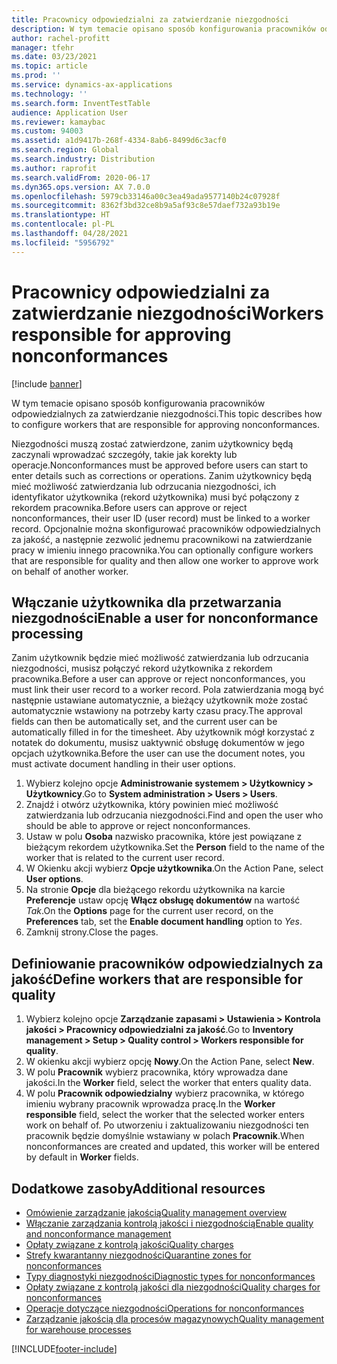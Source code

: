 ```yaml
---
title: Pracownicy odpowiedzialni za zatwierdzanie niezgodności
description: W tym temacie opisano sposób konfigurowania pracowników odpowiedzialnych za zatwierdzanie niezgodności.
author: rachel-profitt
manager: tfehr
ms.date: 03/23/2021
ms.topic: article
ms.prod: ''
ms.service: dynamics-ax-applications
ms.technology: ''
ms.search.form: InventTestTable
audience: Application User
ms.reviewer: kamaybac
ms.custom: 94003
ms.assetid: a1d9417b-268f-4334-8ab6-8499d6c3acf0
ms.search.region: Global
ms.search.industry: Distribution
ms.author: raprofit
ms.search.validFrom: 2020-06-17
ms.dyn365.ops.version: AX 7.0.0
ms.openlocfilehash: 5979cb33146a00c3ea49ada9577140b24c07928f
ms.sourcegitcommit: 8362f3bd32ce8b9a5af93c8e57daef732a93b19e
ms.translationtype: HT
ms.contentlocale: pl-PL
ms.lasthandoff: 04/28/2021
ms.locfileid: "5956792"
---
```

# <a name="workers-responsible-for-approving-nonconformances"></a><span data-ttu-id="ecf0e-103">Pracownicy odpowiedzialni za zatwierdzanie niezgodności</span><span class="sxs-lookup"><span data-stu-id="ecf0e-103">Workers responsible for approving nonconformances</span></span>

[!include [banner](../includes/banner.md)]

<span data-ttu-id="ecf0e-104">W tym temacie opisano sposób konfigurowania pracowników odpowiedzialnych za zatwierdzanie niezgodności.</span><span class="sxs-lookup"><span data-stu-id="ecf0e-104">This topic describes how to configure workers that are responsible for approving nonconformances.</span></span>

<span data-ttu-id="ecf0e-105">Niezgodności muszą zostać zatwierdzone, zanim użytkownicy będą zaczynali wprowadzać szczegóły, takie jak korekty lub operacje.</span><span class="sxs-lookup"><span data-stu-id="ecf0e-105">Nonconformances must be approved before users can start to enter details such as corrections or operations.</span></span> <span data-ttu-id="ecf0e-106">Zanim użytkownicy będą mieć możliwość zatwierdzania lub odrzucania niezgodności, ich identyfikator użytkownika (rekord użytkownika) musi być połączony z rekordem pracownika.</span><span class="sxs-lookup"><span data-stu-id="ecf0e-106">Before users can approve or reject nonconformances, their user ID (user record) must be linked to a worker record.</span></span> <span data-ttu-id="ecf0e-107">Opcjonalnie można skonfigurować pracowników odpowiedzialnych za jakość, a następnie zezwolić jednemu pracownikowi na zatwierdzanie pracy w imieniu innego pracownika.</span><span class="sxs-lookup"><span data-stu-id="ecf0e-107">You can optionally configure workers that are responsible for quality and then allow one worker to approve work on behalf of another worker.</span></span>

## <a name="enable-a-user-for-nonconformance-processing"></a><span data-ttu-id="ecf0e-108">Włączanie użytkownika dla przetwarzania niezgodności</span><span class="sxs-lookup"><span data-stu-id="ecf0e-108">Enable a user for nonconformance processing</span></span>

<span data-ttu-id="ecf0e-109">Zanim użytkownik będzie mieć możliwość zatwierdzania lub odrzucania niezgodności, musisz połączyć rekord użytkownika z rekordem pracownika.</span><span class="sxs-lookup"><span data-stu-id="ecf0e-109">Before a user can approve or reject nonconformances, you must link their user record to a worker record.</span></span> <span data-ttu-id="ecf0e-110">Pola zatwierdzania mogą być następnie ustawiane automatycznie, a bieżący użytkownik może zostać automatycznie wstawiony na potrzeby karty czasu pracy.</span><span class="sxs-lookup"><span data-stu-id="ecf0e-110">The approval fields can then be automatically set, and the current user can be automatically filled in for the timesheet.</span></span> <span data-ttu-id="ecf0e-111">Aby użytkownik mógł korzystać z notatek do dokumentu, musisz uaktywnić obsługę dokumentów w jego opcjach użytkownika.</span><span class="sxs-lookup"><span data-stu-id="ecf0e-111">Before the user can use the document notes, you must activate document handling in their user options.</span></span>

1. <span data-ttu-id="ecf0e-112">Wybierz kolejno opcje **Administrowanie systemem \> Użytkownicy \> Użytkownicy**.</span><span class="sxs-lookup"><span data-stu-id="ecf0e-112">Go to **System administration \> Users \> Users**.</span></span>
1. <span data-ttu-id="ecf0e-113">Znajdź i otwórz użytkownika, który powinien mieć możliwość zatwierdzania lub odrzucania niezgodności.</span><span class="sxs-lookup"><span data-stu-id="ecf0e-113">Find and open the user who should be able to approve or reject nonconformances.</span></span>
1. <span data-ttu-id="ecf0e-114">Ustaw w polu **Osoba** nazwisko pracownika, które jest powiązane z bieżącym rekordem użytkownika.</span><span class="sxs-lookup"><span data-stu-id="ecf0e-114">Set the **Person** field to the name of the worker that is related to the current user record.</span></span>
1. <span data-ttu-id="ecf0e-115">W Okienku akcji wybierz **Opcje użytkownika**.</span><span class="sxs-lookup"><span data-stu-id="ecf0e-115">On the Action Pane, select **User options**.</span></span>
1. <span data-ttu-id="ecf0e-116">Na stronie **Opcje** dla bieżącego rekordu użytkownika na karcie **Preferencje** ustaw opcję **Włącz obsługę dokumentów** na wartość *Tak*.</span><span class="sxs-lookup"><span data-stu-id="ecf0e-116">On the **Options** page for the current user record, on the **Preferences** tab, set the **Enable document handling** option to *Yes*.</span></span>
1. <span data-ttu-id="ecf0e-117">Zamknij strony.</span><span class="sxs-lookup"><span data-stu-id="ecf0e-117">Close the pages.</span></span>

## <a name="define-workers-that-are-responsible-for-quality"></a><span data-ttu-id="ecf0e-118">Definiowanie pracowników odpowiedzialnych za jakość</span><span class="sxs-lookup"><span data-stu-id="ecf0e-118">Define workers that are responsible for quality</span></span>

1. <span data-ttu-id="ecf0e-119">Wybierz kolejno opcje **Zarządzanie zapasami \> Ustawienia \> Kontrola jakości \> Pracownicy odpowiedzialni za jakość**.</span><span class="sxs-lookup"><span data-stu-id="ecf0e-119">Go to **Inventory management \> Setup \> Quality control \> Workers responsible for quality**.</span></span>
2. <span data-ttu-id="ecf0e-120">W okienku akcji wybierz opcję **Nowy**.</span><span class="sxs-lookup"><span data-stu-id="ecf0e-120">On the Action Pane, select **New**.</span></span>
3. <span data-ttu-id="ecf0e-121">W polu **Pracownik** wybierz pracownika, który wprowadza dane jakości.</span><span class="sxs-lookup"><span data-stu-id="ecf0e-121">In the **Worker** field, select the worker that enters quality data.</span></span>
4. <span data-ttu-id="ecf0e-122">W polu **Pracownik odpowiedzialny** wybierz pracownika, w którego imieniu wybrany pracownik wprowadza pracę.</span><span class="sxs-lookup"><span data-stu-id="ecf0e-122">In the **Worker responsible** field, select the worker that the selected worker enters work on behalf of.</span></span> <span data-ttu-id="ecf0e-123">Po utworzeniu i zaktualizowaniu niezgodności ten pracownik będzie domyślnie wstawiany w polach **Pracownik**.</span><span class="sxs-lookup"><span data-stu-id="ecf0e-123">When nonconformances are created and updated, this worker will be entered by default in **Worker** fields.</span></span>

## <a name="additional-resources"></a><span data-ttu-id="ecf0e-124">Dodatkowe zasoby</span><span class="sxs-lookup"><span data-stu-id="ecf0e-124">Additional resources</span></span>

- [<span data-ttu-id="ecf0e-125">Omówienie zarządzanie jakością</span><span class="sxs-lookup"><span data-stu-id="ecf0e-125">Quality management overview</span></span>](quality-management-processes.md)
- [<span data-ttu-id="ecf0e-126">Włączanie zarządzania kontrolą jakości i niezgodnością</span><span class="sxs-lookup"><span data-stu-id="ecf0e-126">Enable quality and nonconformance management</span></span>](enable-quality-management.md)
- [<span data-ttu-id="ecf0e-127">Opłaty związane z kontrolą jakości</span><span class="sxs-lookup"><span data-stu-id="ecf0e-127">Quality charges</span></span>](quality-charges.md)
- [<span data-ttu-id="ecf0e-128">Strefy kwarantanny niezgodności</span><span class="sxs-lookup"><span data-stu-id="ecf0e-128">Quarantine zones for nonconformances</span></span>](quality-quarantine-zones.md)
- [<span data-ttu-id="ecf0e-129">Typy diagnostyki niezgodności</span><span class="sxs-lookup"><span data-stu-id="ecf0e-129">Diagnostic types for nonconformances</span></span>](quality-diagnostic-types.md)
- [<span data-ttu-id="ecf0e-130">Opłaty związane z kontrolą jakości dla niezgodności</span><span class="sxs-lookup"><span data-stu-id="ecf0e-130">Quality charges for nonconformances</span></span>](quality-charges.md)
- [<span data-ttu-id="ecf0e-131">Operacje dotyczące niezgodności</span><span class="sxs-lookup"><span data-stu-id="ecf0e-131">Operations for nonconformances</span></span>](quality-operations.md)
- [<span data-ttu-id="ecf0e-132">Zarządzanie jakością dla procesów magazynowych</span><span class="sxs-lookup"><span data-stu-id="ecf0e-132">Quality management for warehouse processes</span></span>](quality-management-for-warehouses-processes.md)

[!INCLUDE[footer-include](../../includes/footer-banner.md)]
